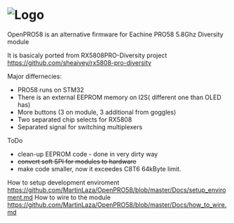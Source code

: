 # ![Logo](Docs/DSC_0556.JPG)

OpenPRO58 is an alternative firmware for Eachine PRO58 5.8Ghz Diversity module

It is basicaly ported from RX5808PRO-Diversity project https://github.com/sheaivey/rx5808-pro-diversity

Major differnecies:

- PRO58 runs on STM32
- There is an external EEPROM memory on I2S( different one than OLED has)
- More buttons (3 on module, 3 additional from goggles)
- Two separated chip selects for RX5808
- Separated signal for switching multiplexers


ToDo
- clean-up EEPROM code - done in very dirty way
- ~~convert soft SPI for modules to hardware~~
- make code smaller, now it exceedes C8T6 64kByte limit.

How to setup development enviroment https://github.com/MartinLaza/OpenPRO58/blob/master/Docs/setup_enviroment.md
How to wire to the module https://github.com/MartinLaza/OpenPRO58/blob/master/Docs/how_to_wire.md
